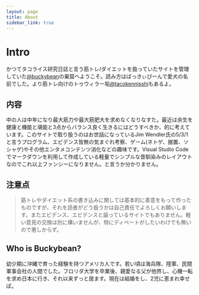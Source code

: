```yaml
---
layout: page
title: About
sidebar_link: true
---
```

# Intro
かつてタコライス研究日誌と言う筋トレ/ダイエットを扱っていたサイトを管理していた[@buckybean](https://twitter.com/buckybean "俗に言う雑多垢")の巣窟へようこそ。読み方はばっきぃびーんで愛犬の名前でした。より筋トレ向けのトゥウィラー垢[@tacokennisshi](https://twitter.com/TacoKenNisshi)もあるよ。

## 内容
中の人は中年になり最大筋力や最大筋肥大を求めなくなりなすた。最近は余生を健康と機能と堪能と3点からバランス良く生きるにはどうすべきか、的に考えています。このサイトで取り扱うのはお世話になっているJim Wendler氏の5/3/1と言うプログラム、エビデンス皆無の気まぐれ考察、ゲーム(ネトゲ、据置、ソシャゲ)やその他エンタメコンテンツ消化などの趣味です。Visual Studio Codeでマークダウンを利用して作成している軽量でシンプルな昔馴染みのレイアウトなのでこれ以上ファンシーになりません。と言うか分かりません。

## 注意点
> 筋トレやダイエット系の書き込みに関しては基本的に善意をもって作ったものですが、それを読者がどう扱うかは自己責任でよろしくお願いします。またエビデンス、エビデンスと謳っているサイトでもありません。軽い意見の交換は別に構いませんが、特にディベートがしたいわけでも無いので悪しからず。

## Who is Buckybean?
幼少期に沖縄で育った経験を持つアメリカ人です。若い頃は海兵隊、陸軍、民間軍事会社の人間でした。フロリダ大学を卒業後、親愛なる父が他界し、心機一転を求め日本に行き、それ以来ずっと居ます。現在は結婚をし、2児に恵まれ幸せぽ。
